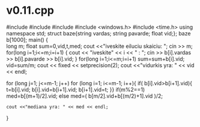 # v0.11.cpp

#include <iostream>
#include <fstream>
#include <iomanip>
#include <windows.h>
#include <time.h>
using namespace std;
struct baze{string vardas; string pavarde; float vid;}; 
baze b[1000];
main() {		
long m;
float sum=0,vid,t,med;
cout <<"iveskite eiluciu skaiciu: ";
cin >> m;
for(long i=1;i<=m;i=i+1) {
cout << "iveskite" << i << " : ";
cin >> b[i].vardas >> b[i].pavarde >> b[i].vid;
}
for(long i=1;i<=m;i=i+1) sum=sum+b[i].vid;
vid=sum/m;
cout << fixed << setprecision(2);
cout <<"vidurkis yra: " << vid << endl;


for (long j=1; j<=m-1; j++)
for (long i=1; i<=m-1; i++){
	if( b[i].vid>b[i+1].vid){
		t=b[i].vid;
		b[i].vid=b[i+1].vid;
		b[i+1].vid=t;
	}}
	if(m%2==1) med=b[(m+1)/2].vid; else med=( b[m/2].vid+b[(m/2)+1].vid )/2;
	
	cout <<"mediana yra: " << med << endl; 
	
}
